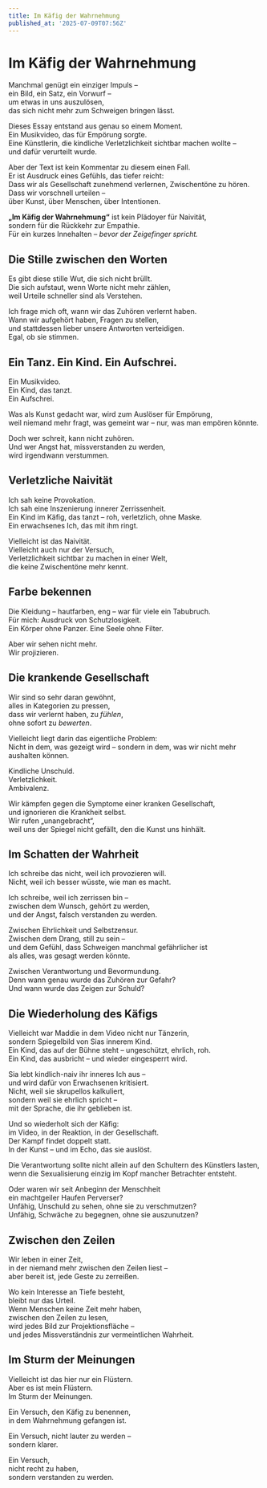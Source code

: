 ```yaml
---
title: Im Käfig der Wahrnehmung
published_at: '2025-07-09T07:56Z'
---
```


# Im Käfig der Wahrnehmung

Manchmal genügt ein einziger Impuls –  
ein Bild, ein Satz, ein Vorwurf –  
um etwas in uns auszulösen,  
das sich nicht mehr zum Schweigen bringen lässt.

Dieses Essay entstand aus genau so einem Moment.  
Ein Musikvideo, das für Empörung sorgte.  
Eine Künstlerin, die kindliche Verletzlichkeit sichtbar machen wollte –  
und dafür verurteilt wurde.

Aber der Text ist kein Kommentar zu diesem einen Fall.  
Er ist Ausdruck eines Gefühls, das tiefer reicht:  
Dass wir als Gesellschaft zunehmend verlernen, Zwischentöne zu hören.  
Dass wir vorschnell urteilen –  
über Kunst, über Menschen, über Intentionen.

**„Im Käfig der Wahrnehmung“** ist kein Plädoyer für Naivität,  
sondern für die Rückkehr zur Empathie.  
Für ein kurzes Innehalten – *bevor der Zeigefinger spricht.*

## Die Stille zwischen den Worten

Es gibt diese stille Wut, die sich nicht brüllt.  
Die sich aufstaut, wenn Worte nicht mehr zählen,  
weil Urteile schneller sind als Verstehen.

Ich frage mich oft, wann wir das Zuhören verlernt haben.  
Wann wir aufgehört haben, Fragen zu stellen,  
und stattdessen lieber unsere Antworten verteidigen.  
Egal, ob sie stimmen.

## Ein Tanz. Ein Kind. Ein Aufschrei.

Ein Musikvideo.  
Ein Kind, das tanzt.  
Ein Aufschrei.

Was als Kunst gedacht war, wird zum Auslöser für Empörung,  
weil niemand mehr fragt, was gemeint war – nur,
was man empören könnte.

Doch wer schreit, kann nicht zuhören.  
Und wer Angst hat, missverstanden zu werden,  
wird irgendwann verstummen.

## Verletzliche Naivität

Ich sah keine Provokation.  
Ich sah eine Inszenierung innerer Zerrissenheit.  
Ein Kind im Käfig, das tanzt – roh, verletzlich, ohne Maske.  
Ein erwachsenes Ich, das mit ihm ringt.

Vielleicht ist das Naivität.  
Vielleicht auch nur der Versuch,  
Verletzlichkeit sichtbar zu machen in einer Welt,  
die keine Zwischentöne mehr kennt.

## Farbe bekennen

Die Kleidung – hautfarben, eng – war für viele ein Tabubruch.  
Für mich: Ausdruck von Schutzlosigkeit.  
Ein Körper ohne Panzer. Eine Seele ohne Filter.

Aber wir sehen nicht mehr.  
Wir projizieren.

## Die krankende Gesellschaft

Wir sind so sehr daran gewöhnt,  
alles in Kategorien zu pressen,  
dass wir verlernt haben, zu *fühlen*,  
ohne sofort zu *bewerten*.

Vielleicht liegt darin das eigentliche Problem:  
Nicht in dem, was gezeigt wird – sondern in dem,
was wir nicht mehr aushalten können.

Kindliche Unschuld.  
Verletzlichkeit.  
Ambivalenz.

Wir kämpfen gegen die Symptome einer kranken Gesellschaft,  
und ignorieren die Krankheit selbst.  
Wir rufen „unangebracht“,  
weil uns der Spiegel nicht gefällt, den die Kunst uns hinhält.

## Im Schatten der Wahrheit

Ich schreibe das nicht, weil ich provozieren will.  
Nicht, weil ich besser wüsste, wie man es macht.

Ich schreibe, weil ich zerrissen bin –  
zwischen dem Wunsch, gehört zu werden,  
und der Angst, falsch verstanden zu werden.

Zwischen Ehrlichkeit und Selbstzensur.  
Zwischen dem Drang, still zu sein –  
und dem Gefühl, dass Schweigen manchmal gefährlicher ist  
als alles, was gesagt werden könnte.

Zwischen Verantwortung und Bevormundung.  
Denn wann genau wurde das Zuhören zur Gefahr?  
Und wann wurde das Zeigen zur Schuld?

## Die Wiederholung des Käfigs

Vielleicht war Maddie in dem Video nicht nur Tänzerin,  
sondern Spiegelbild von Sias innerem Kind.  
Ein Kind, das auf der Bühne steht – ungeschützt, ehrlich, roh.  
Ein Kind, das ausbricht – und wieder eingesperrt wird.

Sia lebt kindlich-naiv ihr inneres Ich aus –  
und wird dafür von Erwachsenen kritisiert.  
Nicht, weil sie skrupellos kalkuliert,  
sondern weil sie ehrlich spricht –  
mit der Sprache, die ihr geblieben ist.

Und so wiederholt sich der Käfig:  
im Video, in der Reaktion, in der Gesellschaft.  
Der Kampf findet doppelt statt.  
In der Kunst – und im Echo, das sie auslöst.

Die Verantwortung sollte nicht allein auf den Schultern des Künstlers lasten,  
wenn die Sexualisierung einzig im Kopf mancher Betrachter entsteht.

Oder waren wir seit Anbeginn der Menschheit  
ein machtgeiler Haufen Perverser?  
Unfähig, Unschuld zu sehen, ohne sie zu verschmutzen?  
Unfähig, Schwäche zu begegnen, ohne sie auszunutzen?

## Zwischen den Zeilen

Wir leben in einer Zeit,  
in der niemand mehr zwischen den Zeilen liest –  
aber bereit ist, jede Geste zu zerreißen.

Wo kein Interesse an Tiefe besteht,  
bleibt nur das Urteil.  
Wenn Menschen keine Zeit mehr haben,  
zwischen den Zeilen zu lesen,  
wird jedes Bild zur Projektionsfläche –  
und jedes Missverständnis zur vermeintlichen Wahrheit.

## Im Sturm der Meinungen

Vielleicht ist das hier nur ein Flüstern.  
Aber es ist mein Flüstern.  
Im Sturm der Meinungen.

Ein Versuch, den Käfig zu benennen,  
in dem Wahrnehmung gefangen ist.

Ein Versuch, nicht lauter zu werden –  
sondern klarer.

Ein Versuch,  
nicht recht zu haben,  
sondern verstanden zu werden.
